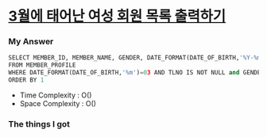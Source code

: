 # [3월에 태어난 여성 회원 목록 출력하기](https://school.programmers.co.kr/learn/courses/30/lessons/131120?language=mysql)



### My Answer

```python
SELECT MEMBER_ID, MEMBER_NAME, GENDER, DATE_FORMAT(DATE_OF_BIRTH,'%Y-%m-%d')
FROM MEMBER_PROFILE
WHERE DATE_FORMAT(DATE_OF_BIRTH,'%m')=03 AND TLNO IS NOT NULL and GENDER='W'
ORDER BY 1
```

* Time Complexity : O()
* Space Complexity : O()



### The things I got
